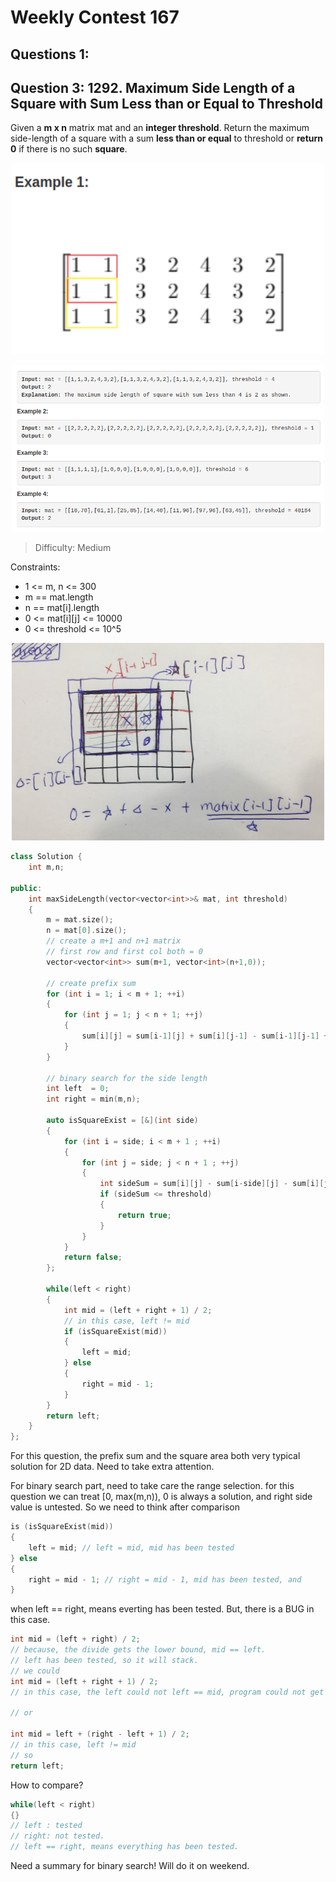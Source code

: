 # Weekly Contest 167

## Questions 1: 

## Question 3: 1292. Maximum Side Length of a Square with Sum Less than or Equal to Threshold

Given a **m x n** matrix mat and an **integer threshold**. Return the maximum side-length of a square with a sum **less than or equal** to threshold or **return 0** if there is no such **square**.

<p align = "center">   <img width = "500" src = "images/167th_Contest_2019-12-17-13-53-04.png "> </p>

<p align = "center">   <img width = "500" src = "images/167th_Contest_2019-12-17-13-54-24.png "> </p>

> Difficulty: Medium

Constraints: 

- 1 <= m, n <= 300
- m == mat.length
- n == mat[i].length
- 0 <= mat[i][j] <= 10000
- 0 <= threshold <= 10^5

<p align = "center">   <img width = "500" src = "images/167th_Contest_2019-12-17-14-11-44.png "> </p>

```cpp
class Solution {
    int m,n; 
    
public:
    int maxSideLength(vector<vector<int>>& mat, int threshold) 
    {
        m = mat.size();
        n = mat[0].size(); 
        // create a m+1 and n+1 matrix
        // first row and first col both = 0
        vector<vector<int>> sum(m+1, vector<int>(n+1,0)); 
        
        // create prefix sum
        for (int i = 1; i < m + 1; ++i)
        {
            for (int j = 1; j < n + 1; ++j)
            {
                sum[i][j] = sum[i-1][j] + sum[i][j-1] - sum[i-1][j-1] + mat[i-1][j-1]; 
            }
        }
        
        // binary search for the side length
        int left  = 0; 
        int right = min(m,n); 
        
        auto isSquareExist = [&](int side)
        {
            for (int i = side; i < m + 1 ; ++i)
            {
                for (int j = side; j < n + 1 ; ++j)
                {
                    int sideSum = sum[i][j] - sum[i-side][j] - sum[i][j-side] + sum[i-side][j-side];
                    if (sideSum <= threshold)
                    {
                        return true; 
                    }
                }
            }
            return false; 
        };

        while(left < right)
        { 
            int mid = (left + right + 1) / 2;
            // in this case, left != mid
            if (isSquareExist(mid))
            {
                left = mid; 
            } else
            {
                right = mid - 1; 
            }
        }
        return left;
    }
};
```

For this question, the prefix sum and the square area both very typical solution for 2D data. Need to take extra attention. 

For binary search part, need to take care the range selection. 
for this question we can treat [0, max(m,n)), 0 is always a solution, and right side value is untested. So we need to think after comparison
```cpp
is (isSquareExist(mid))
{
    left = mid; // left = mid, mid has been tested
} else
{
    right = mid - 1; // right = mid - 1, mid has been tested, and                  //it is not the answer
}
```
when left == right, means everting has been tested. But, there is a BUG in this case.

```cpp
int mid = (left + right) / 2; 
// because, the divide gets the lower bound, mid == left. 
// left has been tested, so it will stack. 
// we could
int mid = (left + right + 1) / 2; 
// in this case, the left could not left == mid, program could not get stack.

// or

int mid = left + (right - left + 1) / 2; 
// in this case, left != mid
// so 
return left; 
```

How to compare? 

```cpp
while(left < right)
{}
// left : tested
// right: not tested. 
// left == right, means everything has been tested. 
```

Need a summary for binary search! Will do it on weekend. 

